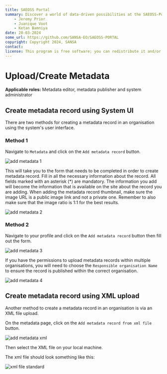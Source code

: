 ```yaml
---
title: SAEOSS Portal
summary: Discover a world of data-driven possibilities at the SAEOSS-Portal, where information converges to empower data sharing and decision-making.
    - Jeremy Prior
    - Juanique Voot
    - Ketan Bamniya
date: 28-03-2024
some_url: https://github.com/SANSA-EO/SAEOSS-PORTAL
copyright: Copyright 2024, SANSA
contact:
license: This program is free software; you can redistribute it and/or modify it under the terms of the GNU Affero General Public License as published by the Free Software Foundation; either version 3 of the License, or (at your option) any later version.
---
```


# Upload/Create Metadata

**Applicable roles:** Metadata editor, metadata publisher and system administrator

## Create metadata record using System UI

There are two methods for creating a metadata record in an organisation using the system's user interface.

### Method 1

Navigate to `Metadata` and click on the `Add metadata record` button.

![add metadata 1](img/metadata-system-ui-1.png)

This will take you to the form that needs to be completed in order to create metadata record. Fill in all the necessary information about the record. All fields marked with an asterisk (*) are mandatory. The information you add will become the information that is available on the site about the record you are adding. When adding the metadata record thumbnail, make sure the image URL is a public image link and not a private one. Remember to also make sure that the image ratio is 1:1 for the best results.

![add metadata 2](img/metadata-system-ui-2.png)

### Method 2

Navigate to your profile and click on the `Add metadata record` button then fill out the form.

![add metadata 3](img/metadata-system-ui-3.png)

If you have the permissions to upload metadata records within multiple organisations, you will need to choose the `Responsible organisation Name` to ensure the record is published within the correct organisation.

![add metadata 4](img/metadata-system-ui-4.png)

## Create metadata record using XML upload

Another method to create a metadata record in an organisation is via an XML file upload.

On the metadata page, click on the `Add metadata record from xml file` button.

![add metadata xml](img/metadata-xml-upload-1.png)

Then select the XML file on your local machine.

The xml file should look something like this:

![xml file standard](img/metadata-xml-upload-2.png)
